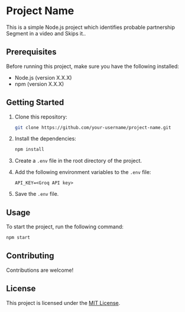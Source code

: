 # Project Name

This is a simple Node.js project which identifies probable partnership Segment in a video and Skips it..

## Prerequisites

Before running this project, make sure you have the following installed:

- Node.js (version X.X.X)
- npm (version X.X.X)

## Getting Started

1. Clone this repository:

    ```bash
    git clone https://github.com/your-username/project-name.git
    ```

2. Install the dependencies:

    ```bash
    npm install
    ```

3. Create a `.env` file in the root directory of the project.

4. Add the following environment variables to the `.env` file:

    ```plaintext
    API_KEY=<Groq API key>
    ```


5. Save the `.env` file.

## Usage

To start the project, run the following command:

```bash
npm start
```

## Contributing

Contributions are welcome! 

## License

This project is licensed under the [MIT License](./LICENSE).
